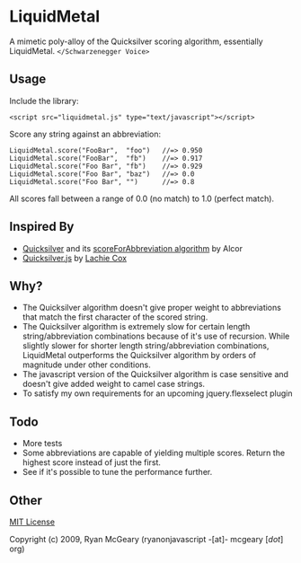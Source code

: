 # LiquidMetal

A mimetic poly-alloy of the Quicksilver scoring algorithm, essentially LiquidMetal. `</Schwarzenegger Voice>`

## Usage

Include the library:

    <script src="liquidmetal.js" type="text/javascript"></script>

Score any string against an abbreviation:

    LiquidMetal.score("FooBar",  "foo")   //=> 0.950
    LiquidMetal.score("FooBar",  "fb")    //=> 0.917
    LiquidMetal.score("Foo Bar", "fb")    //=> 0.929
    LiquidMetal.score("Foo Bar", "baz")   //=> 0.0
    LiquidMetal.score("Foo Bar", "")      //=> 0.8

All scores fall between a range of 0.0 (no match) to 1.0 (perfect match).

## Inspired By

* [Quicksilver](http://code.google.com/p/blacktree-alchemy/) and its [scoreForAbbreviation algorithm](http://code.google.com/p/blacktree-alchemy/source/browse/trunk/Crucible/Code/NSString_BLTRExtensions.m#61) by Alcor
* [Quicksilver.js](http://rails-oceania.googlecode.com/svn/lachiecox/qs_score/trunk/qs_score.js) by [Lachie Cox](http://smartbomb.com.au/2008/02/11/quicksilver-javascript)

## Why?

* The Quicksilver algorithm doesn't give proper weight to abbreviations that match the first character of the scored string.
* The Quicksilver algorithm is extremely slow for certain length string/abbreviation combinations because of it's use of recursion.  While slightly slower for shorter length string/abbreviation combinations, LiquidMetal outperforms the Quicksilver algorithm by orders of magnitude under other conditions.
* The javascript version of the Quicksilver algorithm is case sensitive and doesn't give added weight to camel case strings.
* To satisfy my own requirements for an upcoming jquery.flexselect plugin

## Todo

* More tests
* Some abbreviations are capable of yielding multiple scores.  Return the highest score instead of just the first.
* See if it's possible to tune the performance further.

## Other

[MIT License](http://www.opensource.org/licenses/mit-license.php)

Copyright (c) 2009, Ryan McGeary (ryanonjavascript -[at]- mcgeary [*dot*] org)

